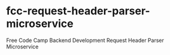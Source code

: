 # fcc-request-header-parser-microservice
Free Code Camp Backend Development Request Header Parser Microservice
